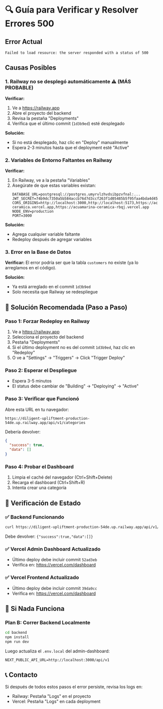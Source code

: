 # 🔍 Guía para Verificar y Resolver Errores 500

## Error Actual
```
Failed to load resource: the server responded with a status of 500
```

## Causas Posibles

### 1. Railway no se desplegó automáticamente ⚠️ (MÁS PROBABLE)

**Verificar:**
1. Ve a https://railway.app
2. Abre el proyecto del backend
3. Revisa la pestaña "Deployments"
4. Verifica que el último commit (`1d3b9ed`) esté desplegado

**Solución:**
- Si no está desplegado, haz clic en "Deploy" manualmente
- Espera 2-3 minutos hasta que el deployment esté "Active"

### 2. Variables de Entorno Faltantes en Railway

**Verificar:**
1. En Railway, ve a la pestaña "Variables"
2. Asegúrate de que estas variables existan:
   ```
   DATABASE_URL=postgresql://postgres.umyrvlzhvdsibpzvfnal:...
   JWT_SECRET=74b9dc7350a5b584accb76d7d3ccf263f1d05485b5f95faa4bda4d4599aa08b8342439cdfe215e0b3fe81e7bcf0a7dda0169feca7c24f841948876870759852e
   CORS_ORIGINS=http://localhost:3000,http://localhost:5173,https://acuamarina-ceramica.vercel.app,https://acuamarina-ceramica-rbqj.vercel.app
   NODE_ENV=production
   PORT=3000
   ```

**Solución:**
- Agrega cualquier variable faltante
- Redeploy después de agregar variables

### 3. Error en la Base de Datos

**Verificar:**
El error podría ser que la tabla `customers` no existe (ya lo arreglamos en el código).

**Solución:**
- Ya está arreglado en el commit `1d3b9ed`
- Solo necesita que Railway se redespliegue

## 🎯 Solución Recomendada (Paso a Paso)

### Paso 1: Forzar Redeploy en Railway
1. Ve a https://railway.app
2. Selecciona el proyecto del backend
3. Pestaña "Deployments"
4. Si el último deployment no es del commit `1d3b9ed`, haz clic en "Redeploy"
5. O ve a "Settings" → "Triggers" → Click "Trigger Deploy"

### Paso 2: Esperar el Despliegue
- Espera 3-5 minutos
- El status debe cambiar de "Building" → "Deploying" → "Active"

### Paso 3: Verificar que Funcionó
Abre esta URL en tu navegador:
```
https://diligent-upliftment-production-54de.up.railway.app/api/v1/categories
```

Debería devolver:
```json
{
  "success": true,
  "data": []
}
```

### Paso 4: Probar el Dashboard
1. Limpia el caché del navegador (Ctrl+Shift+Delete)
2. Recarga el dashboard (Ctrl+Shift+R)
3. Intenta crear una categoría

## 📝 Verificación de Estado

### ✅ Backend Funcionando
```bash
curl https://diligent-upliftment-production-54de.up.railway.app/api/v1/categories
```
Debe devolver: `{"success":true,"data":[]}`

### ✅ Vercel Admin Dashboard Actualizado
- Último deploy debe incluir commit `52ad3eb`
- Verifica en: https://vercel.com/dashboard

### ✅ Vercel Frontend Actualizado
- Último deploy debe incluir commit `39da9cc`
- Verifica en: https://vercel.com/dashboard

## 🚨 Si Nada Funciona

### Plan B: Correr Backend Localmente
```bash
cd backend
npm install
npm run dev
```

Luego actualiza el `.env.local` del admin-dashboard:
```
NEXT_PUBLIC_API_URL=http://localhost:3000/api/v1
```

## 📞 Contacto
Si después de todos estos pasos el error persiste, revisa los logs en:
- Railway: Pestaña "Logs" en el proyecto
- Vercel: Pestaña "Logs" en cada deployment
